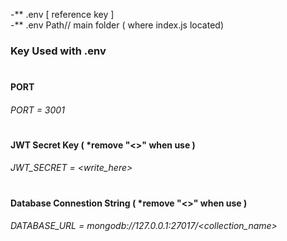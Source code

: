 -** .env [ reference key ]  
-** .env Path// main folder ( where index.js located)

### Key Used with .env
#
#### PORT
###### PORT = 3001 
#
#### JWT Secret Key ( *remove "<>" when use )
###### JWT_SECRET = <write_here>
#
#### Database Connestion String ( *remove "<>" when use )
###### DATABASE_URL = mongodb://127.0.0.1:27017/<collection_name>
